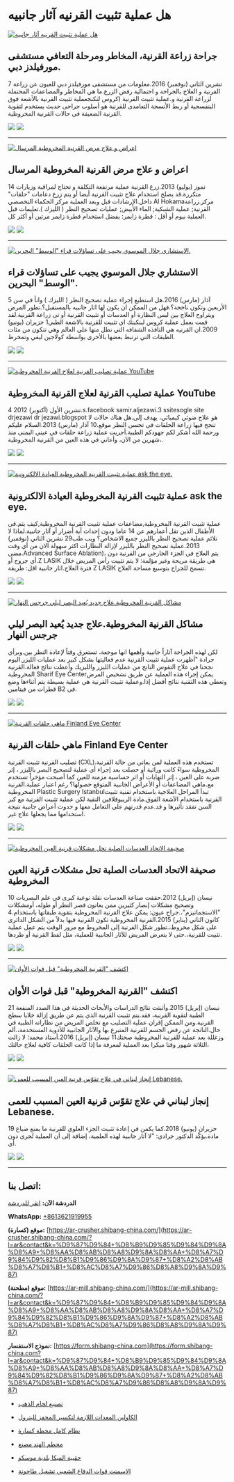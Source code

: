 # هل عملية تثبيت القرنيه آثار جانبيه

<a href="https://swt.shibang-china.com/?l=ar&img&k=%D9%87%D9%84+%D8%B9%D9%85%D9%84%D9%8A%D8%A9+%D8%AA%D8%AB%D8%A8%D9%8A%D8%AA+%D8%A7%D9%84%D9%82%D8%B1%D9%86%D9%8A%D9%87+%D8%A2%D8%AB%D8%A7%D8%B1+%D8%AC%D8%A7%D9%86%D8%A8%D9%8A%D9%87" target="_blank">![هل عملية تثبيت القرنيه آثار جانبيه](http://static.shibang-china.com/all-800x300/1391.jpg)</a>

## جراحة زراعة القرنية، المخاطر ومرحلة التعافي مستشفى مورفيلدز دبي.
7 تشرين الثاني (نوفمبر) 2016.معلومات من مستشفى مورفيلدز دبي للعيون عن زراعة القرنية و العلاج بالجراحة و احتمالية رفض الزرع.ما هي المخاطر والمضاعفات المحتملة لزراعة القرنية و.عملية تثبيت القرنية (كروس لنكنجعملية تثبيت القرنية بالأشعة فوق البنفسجية أو ربط الأنسجة التعامدى للقرنية هو أسلوب جراحى حديث يستخدم لتقوية القرنية الضعيفة فى حالات القرنية المخروطية.


<a href="https://whatsapp.shibangsoft.com/WhatsApp.php" target="_blank" title="WhatsApp">![](http://static.shibang-china.com/icon/whatsapp.png)</a> <a href="https://swt.shibang-china.com/?l=ar&icon&k=%D9%87%D9%84+%D8%B9%D9%85%D9%84%D9%8A%D8%A9+%D8%AA%D8%AB%D8%A8%D9%8A%D8%AA+%D8%A7%D9%84%D9%82%D8%B1%D9%86%D9%8A%D9%87+%D8%A2%D8%AB%D8%A7%D8%B1+%D8%AC%D8%A7%D9%86%D8%A8%D9%8A%D9%87" target="_blank">![](http://static.shibang-china.com/icon/chat-ar.png)</a>

---

<a href="https://swt.shibang-china.com/?l=ar&img&k=%D9%87%D9%84+%D8%B9%D9%85%D9%84%D9%8A%D8%A9+%D8%AA%D8%AB%D8%A8%D9%8A%D8%AA+%D8%A7%D9%84%D9%82%D8%B1%D9%86%D9%8A%D9%87+%D8%A2%D8%AB%D8%A7%D8%B1+%D8%AC%D8%A7%D9%86%D8%A8%D9%8A%D9%87" target="_blank">![اعراض و علاج مرض القرنية المخروطية المرسال](http://static.shibang-china.com/all-800x300/1216.jpg)</a>

## اعراض و علاج مرض القرنية المخروطية المرسال
14 تموز (يوليو) 2013.زرع القرنية عملية مرتفعة التكلفة و تحتاج لمراقبة وزيارات متكررة.قد يصلح استخدام علاج تثبيت القرنية أيضا أو يتم زرع دعامات "حلقات" داخل.الإرشادات قبل وبعد العملية مركز الحكماء التخصصي Al Hokamaمركز.زراعة القرنية; عملية الشبكية; الماء الأبيض; عمليات تصحيح النظر ( الليزك ).تعليمات قبل العملية بيوم أو أقل : قطرة زايمر: يفضل استخدام قطرة زايمر مرتين أو أكثر كل.


<a href="https://whatsapp.shibangsoft.com/WhatsApp.php" target="_blank" title="WhatsApp">![](http://static.shibang-china.com/icon/whatsapp.png)</a> <a href="https://swt.shibang-china.com/?l=ar&icon&k=%D9%87%D9%84+%D8%B9%D9%85%D9%84%D9%8A%D8%A9+%D8%AA%D8%AB%D8%A8%D9%8A%D8%AA+%D8%A7%D9%84%D9%82%D8%B1%D9%86%D9%8A%D9%87+%D8%A2%D8%AB%D8%A7%D8%B1+%D8%AC%D8%A7%D9%86%D8%A8%D9%8A%D9%87" target="_blank">![](http://static.shibang-china.com/icon/chat-ar.png)</a>

---

<a href="https://swt.shibang-china.com/?l=ar&img&k=%D9%87%D9%84+%D8%B9%D9%85%D9%84%D9%8A%D8%A9+%D8%AA%D8%AB%D8%A8%D9%8A%D8%AA+%D8%A7%D9%84%D9%82%D8%B1%D9%86%D9%8A%D9%87+%D8%A2%D8%AB%D8%A7%D8%B1+%D8%AC%D8%A7%D9%86%D8%A8%D9%8A%D9%87" target="_blank">![الاستشاري جلال الموسوي يجيب على تساؤلات قراء &quot;الوسط&quot; البحرين.](http://static.shibang-china.com/all-800x300/373.jpg)</a>

## الاستشاري جلال الموسوي يجيب على تساؤلات قراء &quot;الوسط&quot; البحرين.
5 آذار (مارس) 2016.هل استطيع إجراء عملية تصحيح النظر ( الليزك ) وانأ في سن الأربعين وتكون ناجحة؟.فهل من الممكن ان يكون لها اثار جانبيه بالمستقبل؟.تطور المرض ويتراوح العلاج بين لبس النظارة أو العدسات أو تثبيت القرنية أو تى زراعة القرنية.لقد قمت بعمل عملية كروس لينكينك اي تثبيت للقرنية بالاشعة الطبي1 حزيران (يونيو) 2009.ان القرنيه هي التافذه الشفافه التي نطل منها على العالم وهي تتكون من مئات الطبقات التي ترتبط بعضها بالأخرى بواسطة كولاجين ليفي وتمخرط.


<a href="https://whatsapp.shibangsoft.com/WhatsApp.php" target="_blank" title="WhatsApp">![](http://static.shibang-china.com/icon/whatsapp.png)</a> <a href="https://swt.shibang-china.com/?l=ar&icon&k=%D9%87%D9%84+%D8%B9%D9%85%D9%84%D9%8A%D8%A9+%D8%AA%D8%AB%D8%A8%D9%8A%D8%AA+%D8%A7%D9%84%D9%82%D8%B1%D9%86%D9%8A%D9%87+%D8%A2%D8%AB%D8%A7%D8%B1+%D8%AC%D8%A7%D9%86%D8%A8%D9%8A%D9%87" target="_blank">![](http://static.shibang-china.com/icon/chat-ar.png)</a>

---

<a href="https://swt.shibang-china.com/?l=ar&img&k=%D9%87%D9%84+%D8%B9%D9%85%D9%84%D9%8A%D8%A9+%D8%AA%D8%AB%D8%A8%D9%8A%D8%AA+%D8%A7%D9%84%D9%82%D8%B1%D9%86%D9%8A%D9%87+%D8%A2%D8%AB%D8%A7%D8%B1+%D8%AC%D8%A7%D9%86%D8%A8%D9%8A%D9%87" target="_blank">![عملية تصليب القرنية لعلاج القرنية المخروطية YouTube](http://static.shibang-china.com/all-800x300/190.jpg)</a>

## عملية تصليب القرنية لعلاج القرنية المخروطية YouTube
4 تشرين الأول (أكتوبر) 2012.s.facebook samir.aljezawi.3 ssitesogle site drjezawi dr jezawi.blogspot هو علاج ضوئي كيميائي، يهدف إلى.هل هناك حالات لا تنجح فيها زراعة الحلقات في تحسن النظر موقع.10 آذار (مارس) 2013.السلام عليكم ورحمة الله أشكر لكم جهودكم الطيبة.أجريت عملية زراعة حلقات في عيني اليمنى منذ شهرين من الآن، وأعاني في هذه العين من القرنية المخروطية،.


<a href="https://whatsapp.shibangsoft.com/WhatsApp.php" target="_blank" title="WhatsApp">![](http://static.shibang-china.com/icon/whatsapp.png)</a> <a href="https://swt.shibang-china.com/?l=ar&icon&k=%D9%87%D9%84+%D8%B9%D9%85%D9%84%D9%8A%D8%A9+%D8%AA%D8%AB%D8%A8%D9%8A%D8%AA+%D8%A7%D9%84%D9%82%D8%B1%D9%86%D9%8A%D9%87+%D8%A2%D8%AB%D8%A7%D8%B1+%D8%AC%D8%A7%D9%86%D8%A8%D9%8A%D9%87" target="_blank">![](http://static.shibang-china.com/icon/chat-ar.png)</a>

---

<a href="https://swt.shibang-china.com/?l=ar&img&k=%D9%87%D9%84+%D8%B9%D9%85%D9%84%D9%8A%D8%A9+%D8%AA%D8%AB%D8%A8%D9%8A%D8%AA+%D8%A7%D9%84%D9%82%D8%B1%D9%86%D9%8A%D9%87+%D8%A2%D8%AB%D8%A7%D8%B1+%D8%AC%D8%A7%D9%86%D8%A8%D9%8A%D9%87" target="_blank">![عملية تثبيت القرنية المخروطية العيادة الالكترونية ask the eye.](http://static.shibang-china.com/all-800x300/594.jpg)</a>

## عملية تثبيت القرنية المخروطية العيادة الالكترونية ask the eye.
عملية تثبيت القرنية المخروطية,مضاعفات عملية تثبيت القرنية المخروطية,كيف يتم.في الأطفال الذين تقل أعمارهم عن 14 عاما ودون إحداث أية أضرار أو آثار جانبية.لماذا لا تلائم عملية تصحيح النظر بالليزر جميع الاشخاص؟ ويب طب29 تشرين الثاني (نوفمبر) 2013.عملية تصحيح النظر بالليزر لإزالة النظارات اكثر سهولة الان من أي وقت مضى.Advanced Surface Ablation)، يتم العلاج في الجزء الخارجي من القرنية دون أي جروح أو.Z LASIK هي طريقة مريحة وغير مؤلمة: لا يتم تثبيت رأس المريض خلال فترة العلاج.اثار جانبية اقل: طريقة Z LASIK تسمح للجراح بتوسيع مساحة العلاج.


<a href="https://whatsapp.shibangsoft.com/WhatsApp.php" target="_blank" title="WhatsApp">![](http://static.shibang-china.com/icon/whatsapp.png)</a> <a href="https://swt.shibang-china.com/?l=ar&icon&k=%D9%87%D9%84+%D8%B9%D9%85%D9%84%D9%8A%D8%A9+%D8%AA%D8%AB%D8%A8%D9%8A%D8%AA+%D8%A7%D9%84%D9%82%D8%B1%D9%86%D9%8A%D9%87+%D8%A2%D8%AB%D8%A7%D8%B1+%D8%AC%D8%A7%D9%86%D8%A8%D9%8A%D9%87" target="_blank">![](http://static.shibang-china.com/icon/chat-ar.png)</a>

---

<a href="https://swt.shibang-china.com/?l=ar&img&k=%D9%87%D9%84+%D8%B9%D9%85%D9%84%D9%8A%D8%A9+%D8%AA%D8%AB%D8%A8%D9%8A%D8%AA+%D8%A7%D9%84%D9%82%D8%B1%D9%86%D9%8A%D9%87+%D8%A2%D8%AB%D8%A7%D8%B1+%D8%AC%D8%A7%D9%86%D8%A8%D9%8A%D9%87" target="_blank">![مشاكل القرنية المخروطية.علاج جديد يُعيد البصر ليلي جرجس النهار](http://static.shibang-china.com/all-800x300/79.jpg)</a>

## مشاكل القرنية المخروطية.علاج جديد يُعيد البصر ليلي جرجس النهار
لكن لهذه الجراحة آثاراً جانبية وأهمها انها موجعة، تستغرق وقتاً لإعادة النظر بين.وبرأي جرادة &quot;أظهرت عملية تثبيت القرنية عدم فعاليتها بشكل كبير بعد عمليات الليزر.اليوم نجحنا في علاج التقوس الناتج من عمليات الليزر والليزيك وأعطت نتائج فعالة.القرنية اﻟﻤﺨروطية Sharif Eye Centerيمكن إجراء هذه العملية عن طريق تشخيص المرض وتعطي هذه التقنية نتائج أفضل إذا.وعملية تثبيت القرنية هي عملية بسيطة يتم أثناءها وضع قطرات من فيتامين B2 في.


<a href="https://whatsapp.shibangsoft.com/WhatsApp.php" target="_blank" title="WhatsApp">![](http://static.shibang-china.com/icon/whatsapp.png)</a> <a href="https://swt.shibang-china.com/?l=ar&icon&k=%D9%87%D9%84+%D8%B9%D9%85%D9%84%D9%8A%D8%A9+%D8%AA%D8%AB%D8%A8%D9%8A%D8%AA+%D8%A7%D9%84%D9%82%D8%B1%D9%86%D9%8A%D9%87+%D8%A2%D8%AB%D8%A7%D8%B1+%D8%AC%D8%A7%D9%86%D8%A8%D9%8A%D9%87" target="_blank">![](http://static.shibang-china.com/icon/chat-ar.png)</a>

---

<a href="https://swt.shibang-china.com/?l=ar&img&k=%D9%87%D9%84+%D8%B9%D9%85%D9%84%D9%8A%D8%A9+%D8%AA%D8%AB%D8%A8%D9%8A%D8%AA+%D8%A7%D9%84%D9%82%D8%B1%D9%86%D9%8A%D9%87+%D8%A2%D8%AB%D8%A7%D8%B1+%D8%AC%D8%A7%D9%86%D8%A8%D9%8A%D9%87" target="_blank">![ماهي حلقات القرنية Finland Eye Center](http://static.shibang-china.com/all-800x300/42.jpg)</a>

## ماهي حلقات القرنية Finland Eye Center
تصليب القرنية تثبيت القرنية (CXL).تستخدم هذه العملية لمن يعاني من حالة القرنية المخروطية سواءً كانت وراثية أو حصلت بعد إجراء أي عملية لتصحيح البصر بالليزر ، إثر ضربة على العين ، إثر التهابات أو اثر حساسية مزمنة للعين كما أصبحت مؤخراً تستخدم مع.ماهي المضاعفات أو الأعراض الجانبية المتوقع حصولها؟ رغم اعتبار عملية.القرنية المخروطية Plastic Surgery Istanbulتبدأ المراحل العلاجية باستخدام تقنية تثبيت القرنية باستخدام الآشعة الفوق.مادة الريبوفلافين النقية لكن عملية تثبيت القرنية مع كبر السن تفقد تأثيرها و قد.عدم قدرتهم على التعامل معها و حدوث أعراض جانبية نتيجة استخدامها مما يجعلها علاج غير.


<a href="https://whatsapp.shibangsoft.com/WhatsApp.php" target="_blank" title="WhatsApp">![](http://static.shibang-china.com/icon/whatsapp.png)</a> <a href="https://swt.shibang-china.com/?l=ar&icon&k=%D9%87%D9%84+%D8%B9%D9%85%D9%84%D9%8A%D8%A9+%D8%AA%D8%AB%D8%A8%D9%8A%D8%AA+%D8%A7%D9%84%D9%82%D8%B1%D9%86%D9%8A%D9%87+%D8%A2%D8%AB%D8%A7%D8%B1+%D8%AC%D8%A7%D9%86%D8%A8%D9%8A%D9%87" target="_blank">![](http://static.shibang-china.com/icon/chat-ar.png)</a>

---

<a href="https://swt.shibang-china.com/?l=ar&img&k=%D9%87%D9%84+%D8%B9%D9%85%D9%84%D9%8A%D8%A9+%D8%AA%D8%AB%D8%A8%D9%8A%D8%AA+%D8%A7%D9%84%D9%82%D8%B1%D9%86%D9%8A%D9%87+%D8%A2%D8%AB%D8%A7%D8%B1+%D8%AC%D8%A7%D9%86%D8%A8%D9%8A%D9%87" target="_blank">![صحيفة الاتحاد العدسات الصلبة تحل مشكلات قرنية العين المخروطية](http://static.shibang-china.com/all-800x300/1142.jpg)</a>

## صحيفة الاتحاد العدسات الصلبة تحل مشكلات قرنية العين المخروطية
10 نيسان (إبريل) 2012.حققت صناعة العدسات نقلة نوعية كبرى في علم البصريات وتصحيح مشكلات إبصار كثيرين ممن يعانون قصر النظر أو طوله، أومشكلات "الاستجماتيزم"،.جراح عيون: يمكن علاج القرنية المخروطية بتقوية طبقاتها باستخدام.4 كانون الثاني (يناير) 2015.القرنية المخروطية تكون القرنية فيها بدلاً من الشكل الدائرى على شكل مخروط،.تطور شكل القرنية إلى المخروط مع مرور الوقت يتم عمل عملية تثبيت للقرنية،.حتى لا يتعرض المريض للآثار الجانبية للعملية، مثل لفظ القرنية أو طردها.


<a href="https://whatsapp.shibangsoft.com/WhatsApp.php" target="_blank" title="WhatsApp">![](http://static.shibang-china.com/icon/whatsapp.png)</a> <a href="https://swt.shibang-china.com/?l=ar&icon&k=%D9%87%D9%84+%D8%B9%D9%85%D9%84%D9%8A%D8%A9+%D8%AA%D8%AB%D8%A8%D9%8A%D8%AA+%D8%A7%D9%84%D9%82%D8%B1%D9%86%D9%8A%D9%87+%D8%A2%D8%AB%D8%A7%D8%B1+%D8%AC%D8%A7%D9%86%D8%A8%D9%8A%D9%87" target="_blank">![](http://static.shibang-china.com/icon/chat-ar.png)</a>

---

<a href="https://swt.shibang-china.com/?l=ar&img&k=%D9%87%D9%84+%D8%B9%D9%85%D9%84%D9%8A%D8%A9+%D8%AA%D8%AB%D8%A8%D9%8A%D8%AA+%D8%A7%D9%84%D9%82%D8%B1%D9%86%D9%8A%D9%87+%D8%A2%D8%AB%D8%A7%D8%B1+%D8%AC%D8%A7%D9%86%D8%A8%D9%8A%D9%87" target="_blank">![اكتشف &quot;القرنية المخروطية&quot; قبل فوات الأوان](http://static.shibang-china.com/all-800x300/123.jpg)</a>

## اكتشف &quot;القرنية المخروطية&quot; قبل فوات الأوان
21 نيسان (إبريل) 2015.وأثبتت نتائج الدراسات والأبحاث الحديثة في هذا الصدد المنفعة الطبية لتقوية القرنية، فقد.يتم تثبيت القرنية الذي يتم عن طريق إزالة خلايا سطح القرنية.ومن الممكن إقران عملية التصليب مع تخلص المريض من نظاراته الطبية في حال.الناتجة عن رفض الجسم للقرنية المتبرع بها والآثار الجانبية للأدوية المستخدمة،.ألم وزغللة بعد عملية للقرنية المخروطية صحتك11 نيسان (إبريل) 2016.أستاذ محمد؛ لا زالت الثلاثة شهور وقتا مبكرا بعد العملية لمعرفة ما إذا كانت الحلقات كافية لعلاج حالتك،


<a href="https://whatsapp.shibangsoft.com/WhatsApp.php" target="_blank" title="WhatsApp">![](http://static.shibang-china.com/icon/whatsapp.png)</a> <a href="https://swt.shibang-china.com/?l=ar&icon&k=%D9%87%D9%84+%D8%B9%D9%85%D9%84%D9%8A%D8%A9+%D8%AA%D8%AB%D8%A8%D9%8A%D8%AA+%D8%A7%D9%84%D9%82%D8%B1%D9%86%D9%8A%D9%87+%D8%A2%D8%AB%D8%A7%D8%B1+%D8%AC%D8%A7%D9%86%D8%A8%D9%8A%D9%87" target="_blank">![](http://static.shibang-china.com/icon/chat-ar.png)</a>

---

<a href="https://swt.shibang-china.com/?l=ar&img&k=%D9%87%D9%84+%D8%B9%D9%85%D9%84%D9%8A%D8%A9+%D8%AA%D8%AB%D8%A8%D9%8A%D8%AA+%D8%A7%D9%84%D9%82%D8%B1%D9%86%D9%8A%D9%87+%D8%A2%D8%AB%D8%A7%D8%B1+%D8%AC%D8%A7%D9%86%D8%A8%D9%8A%D9%87" target="_blank">![إنجاز لبناني في علاج تقوّس قرنية العين المسبب للعمى Lebanese.](http://static.shibang-china.com/all-800x300/1242.jpg)</a>

## إنجاز لبناني في علاج تقوّس قرنية العين المسبب للعمى Lebanese.
19 حزيران (يونيو) 2018.كما يكمن في إعادة تثبيت الجزء العلوي للقرنية ما يمنع ضياع مادة.يؤكّد الدكتور جرادي: "لا آثار جانبية لهذه العلمية، إضافة إلى أن العملية تُجرى دون أي.

<a href="https://whatsapp.shibangsoft.com/WhatsApp.php" target="_blank" title="WhatsApp">![](http://static.shibang-china.com/icon/whatsapp.png)</a> <a href="https://swt.shibang-china.com/?l=ar&icon&k=%D9%87%D9%84+%D8%B9%D9%85%D9%84%D9%8A%D8%A9+%D8%AA%D8%AB%D8%A8%D9%8A%D8%AA+%D8%A7%D9%84%D9%82%D8%B1%D9%86%D9%8A%D9%87+%D8%A2%D8%AB%D8%A7%D8%B1+%D8%AC%D8%A7%D9%86%D8%A8%D9%8A%D9%87" target="_blank">![](http://static.shibang-china.com/icon/chat-ar.png)</a>

---
## اتصل بنا:

**الدردشة الآن:** [انقر للدردشة](https://swt.shibang-china.com?l=ar&contact&k=%D9%87%D9%84+%D8%B9%D9%85%D9%84%D9%8A%D8%A9+%D8%AA%D8%AB%D8%A8%D9%8A%D8%AA+%D8%A7%D9%84%D9%82%D8%B1%D9%86%D9%8A%D9%87+%D8%A2%D8%AB%D8%A7%D8%B1+%D8%AC%D8%A7%D9%86%D8%A8%D9%8A%D9%87)

**WhatsApp:**  [+8613621919955](https://whatsapp.shibangsoft.com/WhatsApp.php)

**موقع (كسارة):** [https://ar-crusher.shibang-china.com/](https://ar-crusher.shibang-china.com/?l=ar&contact&k=%D9%87%D9%84+%D8%B9%D9%85%D9%84%D9%8A%D8%A9+%D8%AA%D8%AB%D8%A8%D9%8A%D8%AA+%D8%A7%D9%84%D9%82%D8%B1%D9%86%D9%8A%D9%87+%D8%A2%D8%AB%D8%A7%D8%B1+%D8%AC%D8%A7%D9%86%D8%A8%D9%8A%D9%87)

**موقع (مطحنة):** [https://ar-mill.shibang-china.com/](https://ar-mill.shibang-china.com/?l=ar&contact&k=%D9%87%D9%84+%D8%B9%D9%85%D9%84%D9%8A%D8%A9+%D8%AA%D8%AB%D8%A8%D9%8A%D8%AA+%D8%A7%D9%84%D9%82%D8%B1%D9%86%D9%8A%D9%87+%D8%A2%D8%AB%D8%A7%D8%B1+%D8%AC%D8%A7%D9%86%D8%A8%D9%8A%D9%87)

**نموذج الاستفسار:** [https://form.shibang-china.com](https://form.shibang-china.com?l=ar&contact&k=%D9%87%D9%84+%D8%B9%D9%85%D9%84%D9%8A%D8%A9+%D8%AA%D8%AB%D8%A8%D9%8A%D8%AA+%D8%A7%D9%84%D9%82%D8%B1%D9%86%D9%8A%D9%87+%D8%A2%D8%AB%D8%A7%D8%B1+%D8%AC%D8%A7%D9%86%D8%A8%D9%8A%D9%87)

* [تصنيع لحام الذهب](../22/%D8%AA%D8%B5%D9%86%D9%8A%D8%B9%20%D9%84%D8%AD%D8%A7%D9%85%20%D8%A7%D9%84%D8%B0%D9%87%D8%A8.md)

* [الكاولين المعدات اللازمة لتكسير المحفز للبترول](../21/%D8%A7%D9%84%D9%83%D8%A7%D9%88%D9%84%D9%8A%D9%86%20%D8%A7%D9%84%D9%85%D8%B9%D8%AF%D8%A7%D8%AA%20%D8%A7%D9%84%D9%84%D8%A7%D8%B2%D9%85%D8%A9%20%D9%84%D8%AA%D9%83%D8%B3%D9%8A%D8%B1%20%D8%A7%D9%84%D9%85%D8%AD%D9%81%D8%B2%20%D9%84%D9%84%D8%A8%D8%AA%D8%B1%D9%88%D9%84.md)

* [نظام كامل محطة كسارة](../24/%D9%86%D8%B8%D8%A7%D9%85%20%D9%83%D8%A7%D9%85%D9%84%20%D9%85%D8%AD%D8%B7%D8%A9%20%D9%83%D8%B3%D8%A7%D8%B1%D8%A9.md)

* [محطم الهند مصنع](../23/%D9%85%D8%AD%D8%B7%D9%85%20%D8%A7%D9%84%D9%87%D9%86%D8%AF%20%D9%85%D8%B5%D9%86%D8%B9.md)

* [حقيبة الميكا بلدية موسكو](../23/%D8%AD%D9%82%D9%8A%D8%A8%D8%A9%20%D8%A7%D9%84%D9%85%D9%8A%D9%83%D8%A7%20%D8%A8%D9%84%D8%AF%D9%8A%D8%A9%20%D9%85%D9%88%D8%B3%D9%83%D9%88.md)

* [الاسمنت قوات الدفاع الشعبي تشغيل طاحونة](../24/%D8%A7%D9%84%D8%A7%D8%B3%D9%85%D9%86%D8%AA%20%D9%82%D9%88%D8%A7%D8%AA%20%D8%A7%D9%84%D8%AF%D9%81%D8%A7%D8%B9%20%D8%A7%D9%84%D8%B4%D8%B9%D8%A8%D9%8A%20%D8%AA%D8%B4%D8%BA%D9%8A%D9%84%20%D8%B7%D8%A7%D8%AD%D9%88%D9%86%D8%A9.md)